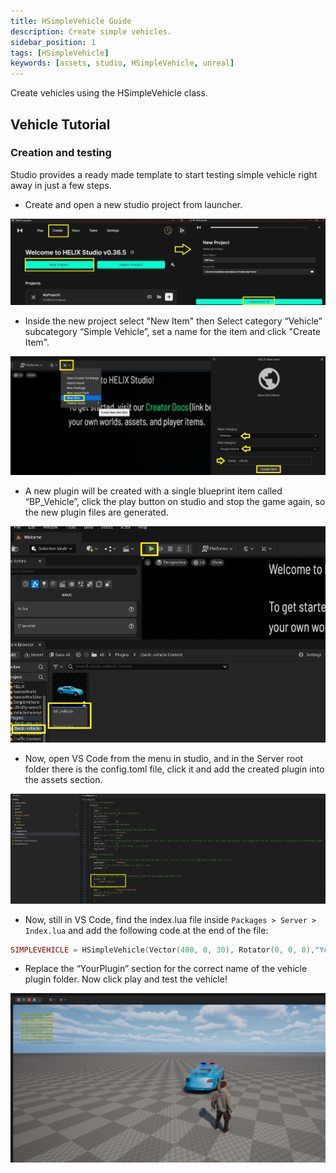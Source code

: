 ```yaml
---
title: HSimpleVehicle Guide
description: Create simple vehicles.
sidebar_position: 1
tags: [HSimpleVehicle]
keywords: [assets, studio, HSimpleVehicle, unreal]
---
```


Create vehicles using the HSimpleVehicle class.

## Vehicle Tutorial
### Creation and testing

Studio provides a ready made template to start testing simple vehicle right away in just a few steps.

* Create and open a new studio project from launcher.

![](../../../../img/docs/assets-modding/creating-assets/studio/HSimpleVehicle/01_create_sutdio_project.png)


* Inside the new project select "New Item" then Select category “Vehicle” subcategory “Simple Vehicle”, set a name for the item and click "Create Item".

![](../../../../img/docs/assets-modding/creating-assets/studio/HSimpleVehicle/02_new_item.png)

* A new plugin will be created with a single blueprint item called “BP_Vehicle”, click the play button on studio and stop the game again, so the new plugin files are generated.


![](../../../../img/docs/assets-modding/creating-assets/studio/HSimpleVehicle/03_play_test.png)

* Now, open VS Code from the menu in studio, and in the Server root folder there is the config.toml file, click it and add the created plugin into the assets section.


![](../../../../img/docs/assets-modding/creating-assets/studio/HSimpleVehicle/04_configToml.png)


* Now, still in VS Code, find the index.lua file inside `Packages > Server > Index.lua` and add the following code at the end of the file:

```Lua title='Packages/Server/Index.lua'
SIMPLEVEHICLE = HSimpleVehicle(Vector(400, 0, 30), Rotator(0, 0, 0),"YourPlugin::BP_Vehicle", CollisionType.Normal,true)
```

* Replace the “YourPlugin” section for the correct name of the vehicle plugin folder. Now click play and test the vehicle!


![](../../../../img/docs/assets-modding/creating-assets/studio/HSimpleVehicle/05_playAndTest.png)